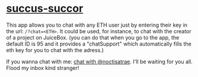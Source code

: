 # [succus-succor](https://jb-hack1.vercel.app/)
This app allows you to chat with any ETH user just by entering their key in the url: `/?chat=<ETH>`. It could be used, for instance, to chat with the creator of a project on JuiceBox. (you can do that when you go to the app, the default ID is 95 and it provides a "chatSupport" which automatically fills the eth key for you to chat with the adress.)

If you wanna chat with me: [chat with @noctisatrae](https://jb-hack1.vercel.app/?chat=0x84673f99d9807780ce5Db4c3A980d708535d9604). I'll be waiting for you all. Flood my inbox kind stranger!
